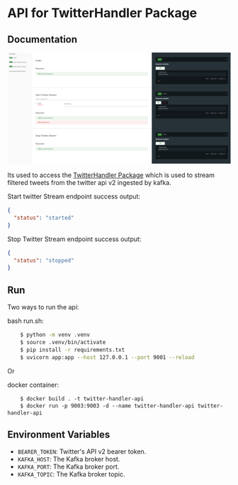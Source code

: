 # API for TwitterHandler Package

## Documentation
<img src="assets/twitter-api.png" />

Its used to access the <a href="https://github.com/HassanRady/TwitterHandler">TwitterHandler Package</a> which is used to stream filtered tweets from the twitter api v2 ingested by kafka.

Start twitter Stream endpoint success output:
```json
{
  "status": "started"
}
```
Stop Twitter Stream endpoint success output:
```json
{
  "status": "stopped"
}
```

## Run
Two ways to run the api:

bash run.sh:
```sh
    $ python -m venv .venv
    $ source .venv/bin/activate
    $ pip install -r requirements.txt
    $ uvicorn app:app --host 127.0.0.1 --port 9001 --reload
```
Or

docker container:
```docker
    $ docker build . -t twitter-handler-api
    $ docker run -p 9003:9003 -d --name twitter-handler-api twitter-handler-api
``` 

## Environment Variables
- `BEARER_TOKEN`: Twitter's API v2 bearer token.
- `KAFKA_HOST`: The Kafka broker host.
- `KAFKA_PORT`: The Kafka broker port.
- `KAFKA_TOPIC`: The Kafka broker topic.